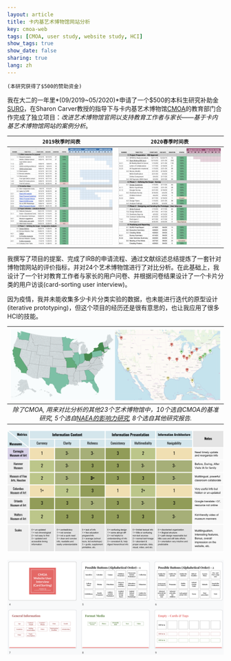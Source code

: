 ```yaml
---
layout: article
title: 卡内基艺术博物馆网站分析
key: cmoa-web
tags: [CMOA, user study, website study, HCI]
show_tags: true
show_date: false
sharing: true
lang: zh
---
```


`(本研究获得了$500的赞助资金)`

我在大二的一年里*(09/2019~05/2020)*申请了一个$500的本科生研究补助金[SURG]，在Sharon Carver教授的指导下与卡内基艺术博物馆[CMOA]的教育部门合作完成了独立项目：*改进艺术博物馆官网以支持教育工作者与家长——基于卡内基艺术博物馆网站的案例分析*。

<!--more-->

| `2019秋季时间表` | `2020春季时间表`|
| ---- | ---- |
| ![](/assets/images/cmoa-timeline-F19.png) | ![](/assets/images/cmoa-timeline-S20.png) |

我撰写了项目的提案、完成了IRB的申请流程、通过文献综述总结提炼了一套针对博物馆网站的评价指标，并对24个艺术博物馆进行了对比分析。在此基础上，我设计了一个针对教育工作者与家长的用户问卷、并根据问卷结果设计了一个卡片分类的用户访谈(card-sorting user interview)。

因为疫情，我并未能收集多少卡片分类实验的数据，也未能进行迭代的原型设计(iterative prototyping)，但这个项目的经历还是很有意思的，也让我应用了很多HCI的技能。

|![](/assets/images/cmoa-map.png)|
|:--:| 
| *除了CMOA, 用来对比分析的其他23个艺术博物馆中，10个选自CMOA的基准研究, 5个选自[NAEA的影响力研究][NAEA], 8个选自其他研究报告.* |


![](/assets/images/cmoa-metric.png)

![](/assets/images/cmoa-cardsort.png)

[SURG]: https://www.cmu.edu/uro/research%20grants/SURG/index.html
[CMOA]: https://cmoa.org/
[NAEA]: https://www.arteducators.org/research/articles/377-naea-aamd-research-study-impact-of-art-museum-programs-on-k-12-students